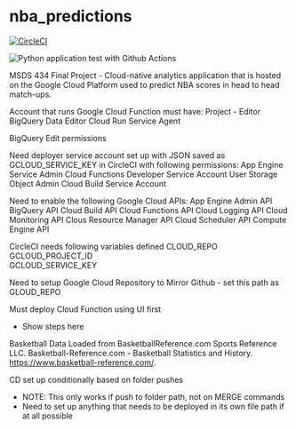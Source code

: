 # nba_predictions
[![CircleCI](https://circleci.com/gh/cwilbar04/nba-predictions.svg?style=shield)](https://circleci.com/gh/cwilbar04/nba-predictions)

![Python application test with Github Actions](https://github.com/cwilbar04/nba-predictions/workflows/Python%20application%20test%20with%20Github%20Actions/badge.svg)


MSDS 434 Final Project - Cloud-native analytics application that is hosted on the Google Cloud Platform used to predict NBA scores in head to head match-ups.

Account that runs Google Cloud Function must have: 
  Project - Editor 
  BigQuery Data Editor 
  Cloud Run Service Agent

  BigQuery Edit permissions

Need deployer service account set up with JSON saved as GCLOUD_SERVICE_KEY in CircleCI with following permissions:
  App Engine Service Admin
  Cloud Functions Developer
  Service Account User
  Storage Object Admin
  Cloud Build Service Account

Need to enable the following Google Cloud APIs:
App Engine Admin API
BigQuery API
Cloud Build API
Cloud Functions API
Cloud Logging API
Cloud Monitoring API
Clous Resource Manager API
Cloud Scheduler API
Compute Engine API

CircleCI needs following variables defined
CLOUD_REPO	
GCLOUD_PROJECT_ID	
GCLOUD_SERVICE_KEY

Need to setup Google Cloud Repository to Mirror Github - set this path as GLOUD_REPO

Must deploy Cloud Function using UI first
  - Show steps here

Basketball Data Loaded from BasketballReference.com 
Sports Reference LLC. Basketball-Reference.com - Basketball Statistics and History. https://www.basketball-reference.com/.

CD set up conditionally based on folder pushes
  - NOTE: This only works if push to folder path, not on MERGE commands
  - Need to set up anything that needs to be deployed in its own file path if at all possible